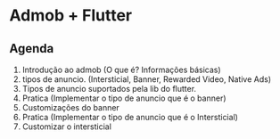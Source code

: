 # Admob + Flutter

## Agenda

1. Introdução ao admob (O que é? Informações básicas)
2. tipos de anuncio. (Intersticial, Banner, Rewarded Video, Native Ads)
3. Tipos de anuncio suportados pela lib do flutter.
4. Pratica (Implementar o tipo de anuncio que é o banner)
5. Customizações do banner
6. Pratica (Implementar o tipo de anuncio que é o Intersticial)
7. Customizar o intersticial
